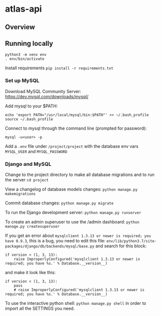 # atlas-api

## Overview

## Running locally

```
python3 -m venv env
. env/bin/activate
```

Install requirements
`pip install -r requirements.txt`

### Set up MySQL

Download MySQL Community Server: https://dev.mysql.com/downloads/mysql/

Add mysql to your $PATH:
```
echo 'export PATH="/usr/local/mysql/bin:$PATH"' >> ~/.bash_profile
source ~/.bash_profile
```

Connect to mysql through the command line (prompted for password):
```
mysql -u<user> -p
```

Add a `.env` file under `/project/project` with the database env vars `MYSQL_USER` and `MYSQL_PASSWORD`

### Django and MySQL

Change to the project directory to make all database migrations and to run the server
`cd project`

View a changelog of database models changes:
`python manage.py makemigrations`

Commit database changes:
`python manage.py migrate`

To run the Django development server:
`python manage.py runserver`

To create an admin superuser to use the /admin dashboard:
`python manage.py createsuperuser`

If you get an error about `mysqlclient 1.3.13 or newer is required; you have 0.9.3`, this is a bug, you need to edit this file:
`env/lib/python3.7/site-packages/django/db/backends/mysql/base.py` and search for this block:

```
if version < (1, 3, 13):
    raise ImproperlyConfigured('mysqlclient 1.3.13 or newer is required; you have %s.' % Database.__version__)
```
and make it look like this:

```
if version < (1, 3, 13):
    pass
    # raise ImproperlyConfigured('mysqlclient 1.3.13 or newer is required; you have %s.' % Database.__version__)
```

To use the interactive python shell: `python manage.py shell` in order to import all the SETTINGS you need.

